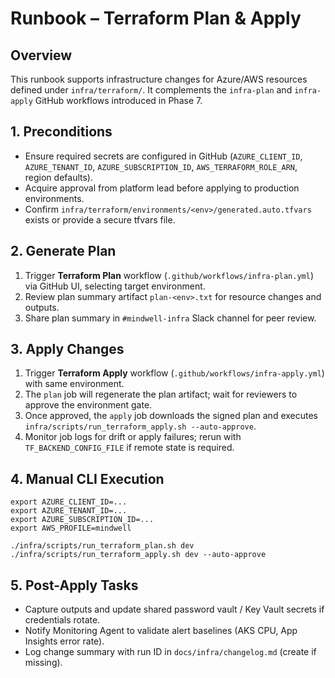 # Runbook – Terraform Plan & Apply

## Overview
This runbook supports infrastructure changes for Azure/AWS resources defined under `infra/terraform/`. It complements the `infra-plan` and `infra-apply` GitHub workflows introduced in Phase 7.

## 1. Preconditions
- Ensure required secrets are configured in GitHub (`AZURE_CLIENT_ID`, `AZURE_TENANT_ID`, `AZURE_SUBSCRIPTION_ID`, `AWS_TERRAFORM_ROLE_ARN`, region defaults).
- Acquire approval from platform lead before applying to production environments.
- Confirm `infra/terraform/environments/<env>/generated.auto.tfvars` exists or provide a secure tfvars file.

## 2. Generate Plan
1. Trigger **Terraform Plan** workflow (`.github/workflows/infra-plan.yml`) via GitHub UI, selecting target environment.
2. Review plan summary artifact `plan-<env>.txt` for resource changes and outputs.
3. Share plan summary in `#mindwell-infra` Slack channel for peer review.

## 3. Apply Changes
1. Trigger **Terraform Apply** workflow (`.github/workflows/infra-apply.yml`) with same environment.
2. The `plan` job will regenerate the plan artifact; wait for reviewers to approve the environment gate.
3. Once approved, the `apply` job downloads the signed plan and executes `infra/scripts/run_terraform_apply.sh --auto-approve`.
4. Monitor job logs for drift or apply failures; rerun with `TF_BACKEND_CONFIG_FILE` if remote state is required.

## 4. Manual CLI Execution
```
export AZURE_CLIENT_ID=...
export AZURE_TENANT_ID=...
export AZURE_SUBSCRIPTION_ID=...
export AWS_PROFILE=mindwell

./infra/scripts/run_terraform_plan.sh dev
./infra/scripts/run_terraform_apply.sh dev --auto-approve
```

## 5. Post-Apply Tasks
- Capture outputs and update shared password vault / Key Vault secrets if credentials rotate.
- Notify Monitoring Agent to validate alert baselines (AKS CPU, App Insights error rate).
- Log change summary with run ID in `docs/infra/changelog.md` (create if missing).
